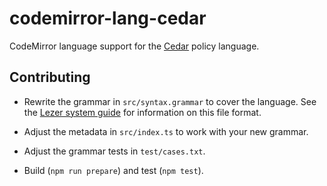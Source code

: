 # codemirror-lang-cedar

CodeMirror language support for the [Cedar](https://cedarpolicy.com) policy language.

## Contributing

 * Rewrite the grammar in `src/syntax.grammar` to cover the language. See the [Lezer system guide](https://lezer.codemirror.net/docs/guide/#writing-a-grammar) for information on this file format.

 * Adjust the metadata in `src/index.ts` to work with your new grammar.

 * Adjust the grammar tests in `test/cases.txt`.

 * Build (`npm run prepare`) and test (`npm test`).
